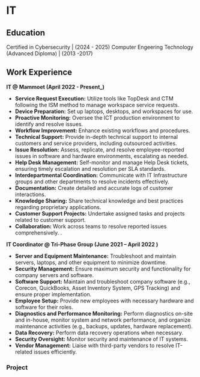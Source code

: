 # IT


## Education

Certified in Cybersecurity | (2024 - 2025) 
Computer Engeering Technology (Advanced Diploma) | (2013 -2017)



## Work Experience
**IT @ Mammoet (April 2022 - Present_)**
- **Service Request Execution:** Utilize tools like TopDesk and CTM following the ISM method to manage workspace service requests.  
- **Device Preparation:** Set up laptops, desktops, and workspaces for use.  
- **Proactive Monitoring:** Oversee the ICT production environment to identify and resolve issues.  
- **Workflow Improvement:** Enhance existing workflows and procedures.  
- **Technical Support:** Provide in-depth technical support to internal customers and service providers, including outsourced activities.  
- **Issue Resolution:** Assess, replicate, and resolve employee-reported issues in software and hardware environments, escalating as needed.  
- **Help Desk Management:** Self-monitor and manage Help Desk tickets, ensuring timely escalation and resolution per SLA standards.  
- **Interdepartmental Coordination:** Communicate with IT Infrastructure groups and other departments to resolve incidents effectively.  
- **Documentation:** Create detailed and accurate logs of customer interactions.  
- **Knowledge Sharing:** Share technical knowledge and best practices regarding proprietary applications.  
- **Customer Support Projects:** Undertake assigned tasks and projects related to customer support.  
- **Collaboration:** Work across teams to resolve reported issues comprehensively.  .

                                                              

**IT Coordinator @ Tri-Phase Group  (June 2021 – April 2022 )**
- **Server and Equipment Maintenance:** Troubleshoot and maintain servers, laptops, and other equipment to minimize downtime.  
- **Security Management:** Ensure maximum security and functionality for company servers and software.  
- **Software Support:** Maintain and troubleshoot company software (e.g., Corecon, QuickBooks, Asset Inventory System, GPS Tracking) and ensure proper implementation.  
- **Employee Setup:** Provide new employees with necessary hardware and software for their roles.  
- **Diagnostics and Performance Monitoring:** Perform diagnostics on-site and in-house, monitor system and network performance, and organize maintenance activities (e.g., backups, updates, hardware replacement).  
- **Data Recovery:** Perform data recovery operations when necessary.  
- **Security Oversight:** Monitor security and maintenance of IT systems.  
- **Vendor Management:** Liaise with third-party vendors to resolve IT-related issues efficiently.  


### Project

